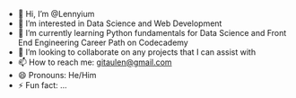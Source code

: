 - 👋 Hi, I’m @Lennyium
- 👀 I’m interested in Data Science and Web Development
- 🌱 I’m currently learning Python fundamentals for Data Science and Front End Engineering Career Path on Codecademy
- 💞️ I’m looking to collaborate on any projects that I can assist with
- 📫 How to reach me: gitaulen@gmail.com
- 😄 Pronouns: He/Him
- ⚡ Fun fact: ...

<!---
Lennyium/Lennyium is a ✨ special ✨ repository because its `README.md` (this file) appears on your GitHub profile.
You can click the Preview link to take a look at your changes.
--->
